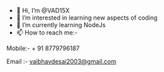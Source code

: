 - 👋 Hi, I’m @VAD15X
- 👀 I’m interested in learning new aspects of coding 
- 🌱 I’m currently learning NodeJs
- 📫 How to reach me:-

Mobile:-  + 91 8779796187 

Email :-   vaibhavdesai2003@gmail.com 

<!---
VAD15X/VAD15X is a ✨ special ✨ repository because its `README.md` (this file) appears on your GitHub profile.
You can click the Preview link to take a look at your changes.
--->
